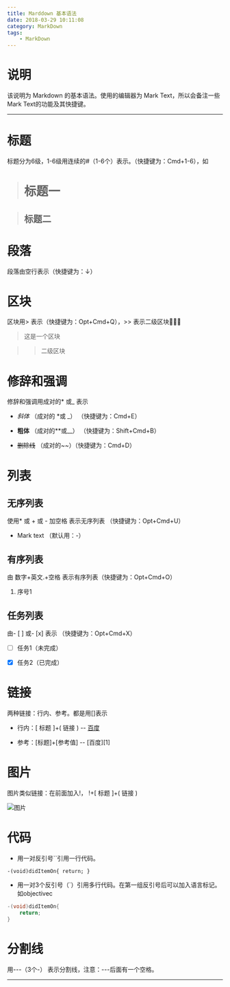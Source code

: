 ```yaml
---
title: Marddown 基本语法
date: 2018-03-29 10:11:08
category: MarkDown
tags:
	- MarkDown
---
```


# 说明

该说明为 Markdown 的基本语法。使用的编辑器为 Mark Text，所以会备注一些 Mark Text的功能及其快捷键。

---

# 标题

标题分为6级，1-6级用连续的#（1-6个）表示。（快捷键为：Cmd+1-6），如

> # 标题一

> ## 标题二

# 段落

段落由空行表示（快捷键为：↓）

# 区块

区块用> 表示（快捷键为：Opt+Cmd+Q），>> 表示二级区块

> 这是一个区块

>> 二级区块 

# 修辞和强调

修辞和强调用成对的* 或_ 表示

- *斜体* （成对的 *或 _） （快捷键为：Cmd+E）

- **粗体** （成对的**或__） （快捷键为：Shift+Cmd+B）

- ~~删除线~~ （成对的~~）（快捷键为：Cmd+D）

# 列表

## 无序列表

使用* 或 + 或 - 加空格 表示无序列表 （快捷键为：Opt+Cmd+U）

- Mark text （默认用：-） 

## 有序列表

由 数字+英文.+空格 表示有序列表（快捷键为：Opt+Cmd+O）

1. 序号1

## 任务列表

由- [ ] 或- [x] 表示 （快捷键为：Opt+Cmd+X）

- [ ] 任务1（未完成）

- [x] 任务2（已完成）

# 链接

两种链接：行内、参考。都是用[]表示

- 行内：[ 标题 ]+( 链接 ) -- [百度](https://www.baidu.com/)

- 参考：[标题]+[参考值] -- [百度][1]

# 图片

图片类似链接：在前面加入!， !+[ 标题 \]+( 链接 )

![图片](http://cdn.bdzg.me/FsPod2eu9FtiyvxZOoyUorp8K_4k)

# 代码

- 用一对反引号``引用一行代码。

`
-(void)didItemOn{
    return;
}
`

- 用一对3个反引号（`）引用多行代码。在第一组反引号后可以加入语言标记。如objectivec

```objectivec
-(void)didItemOn{
    return;
}
```

# 分割线

用---（3个-） 表示分割线，注意：---后面有一个空格。

--- 
